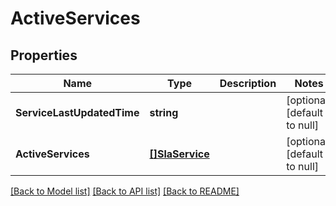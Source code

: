 # ActiveServices

## Properties
Name | Type | Description | Notes
------------ | ------------- | ------------- | -------------
**ServiceLastUpdatedTime** | **string** |  | [optional] [default to null]
**ActiveServices** | [**[]SlaService**](SLAService.md) |  | [optional] [default to null]

[[Back to Model list]](../README.md#documentation-for-models) [[Back to API list]](../README.md#documentation-for-api-endpoints) [[Back to README]](../README.md)

